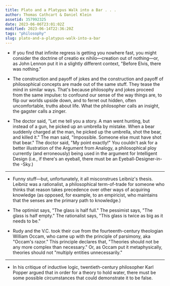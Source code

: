 ```yaml
---
title: Plato and a Platypus Walk into a Bar . . .
author: Thomas Cathcart & Daniel Klein
assetid: 357992325
date: 2023-06-06T23:01:02Z
modified: 2023-06-14T22:36:20Z
tags: "philosophy"
slug: plato-and-a-platypus-walk-into-a-bar
---
```


*  If you find that infinite regress is getting you nowhere fast, you might consider the doctrine of creatio ex nihilo—creation out of nothing—or, as John Lennon put it in a slightly different context, "Before Elvis, there was nothing."

*  The construction and payoff of jokes and the construction and payoff of philosophical concepts are made out of the same stuff. They tease the mind in similar ways. That's because philosophy and jokes proceed from the same impulse: to confound our sense of the way things are, to flip our worlds upside down, and to ferret out hidden, often uncomfortable, truths about life. What the philosopher calls an insight, the gagster calls a zinger.

*  The doctor said, "Let me tell you a story. A man went hunting, but instead of a gun, he picked up an umbrella by mistake. When a bear suddenly charged at the man, he picked up the umbrella, shot the bear, and killed it." The man said, "Impossible. Someone else must have shot that bear." The doctor said, "My point exactly!" You couldn't ask for a better illustration of the Argument from Analogy, a philosophical ploy currently (and erroneously) being used in the argument for Intelligent Design (i.e., if there's an eyeball, there must be an Eyeball-Designer-in-the -Sky.)

---

*  Funny stuff—but, unfortunately, it all misconstrues Leibniz's thesis. Leibniz was a rationalist, a philosophical term-of-trade for someone who thinks that reason takes precedence over other ways of acquiring knowledge (as opposed, for example, to an empiricist, who maintains that the senses are the primary path to knowledge.)

*  The optimist says, "The glass is half full." The pessimist says, "The glass is half empty." The rationalist says, "This glass is twice as big as it needs to be."

*  Rudy and the V.C. took their cue from the fourteenth-century theologian William Occam, who came up with the principle of parsimony, aka "Occam's razor." This principle declares that, "Theories should not be any more complex than necessary." Or, as Occam put it metaphysically, theories should not "multiply entities unnecessarily."

---

*  In his critique of inductive logic, twentieth-century philosopher Karl Popper argued that in order for a theory to hold water, there must be some possible circumstances that could demonstrate it to be false.

